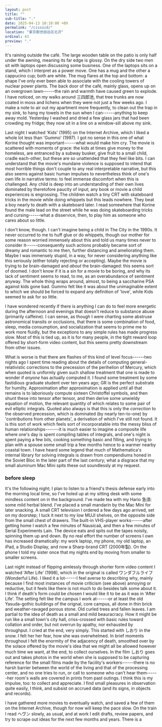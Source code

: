 ```yaml
---
layout: post
title: ""
sub-title: "."
date: 2025-04-13 10:10:00 +09
permalink: "/cissoid/"
location: "東京都世田谷区北沢"
ordinal: 43
preview: "."
---
```


It's raining outside the café. The large wooden table on the patio is only half under the awning, meaning its far edge is glossy. On the dry side two men sit with laptops open discussing some business. One of the laptops sits on a stand, which I interpret as a power move. One has a mug and the other a cappucino cup; both are white. The mug flares at the top and bottom: a shape I've only ever been able to associate with the cooling towers of nuclear power plants. The back door of the café, mainly glass, opens up on an overgrown lawn------the rain and warmth have caused green to explode. I have noticed, on my walks around 三四郎池, that tree trunks are now coated in moss and lichens when they were not just a few weeks ago. I make a note to air out my apartment more frequently, to clean out the trap in my sink, to hang my towels in the sun when I can------anything to keep away mold. Yesterday I washed and dried a few glass jars that had been crowding my fridge; they now sit in a line on a window-sill above my sink.

Last night I watched 'Kids' (1995) on the Internet Archive, which I liked a whole lot less than 'Gummo' (1997). I got no sense in this one of what Korine thought was important------what would make him cry. The movie is scattered with moments of grace: the kids at times give money to the homeless, are entranced by a subway busker, give fruit to a small child, cradle each-other, but these are so unattended that they feel like bits. I can understand that the movie's mundane violence is supposed to intend that most horrible things don't couple to any real interpretable narrative, but this also seems against basic human impulses to nevertheless think of one's own life in narrative terms: to feel immense discomfort when this is challenged. Any child is deep into an understanding of their own lives dominated by theretofore paucity of input; any book or movie a child experiences is engrossing. The children watch a tiny CRT with skateboard tricks in the movie while doing whippets but this leads nowhere. They beat a boy nearly to death with a skateboard later. I read somewhere that Korine found the male lead on the street while he was doing skateboarding tricks and cursing------what a disservice, then, to play him as someone who cares about so little.

I don't know, though. I can't imagine being a child in The City in the 1990s. It never occurred to me to huff glue or do whippets, though our mother for some reason worried immensely about this and told us many times never to consider it------consequently such actions probably became sort of dreamy and romantic to me then, further distancing and ameliorating them. Maybe I was immensely stupid, in a way, for never considering anything like this seriously (either totally rejecting or accepting). Maybe the movie is trying to *be* brain-damaged and *about* the brain-damaged: this seems sort of doomed. I don't know if it is a sin for a movie to be boring, and why its lack of sentiment seems to read, to me, as an overabundance of sentiment anyway. The whole thing wraps around, almost, to being a saccharine PSA against kids gone bad. Gummo felt like it was about the unimaginable extent to which we should be forced to expand any definition of 'love', while Kids seemed to ask for so little.

I have wondered recently if there is anything I can do to feel more energetic during the afternoon and evenings that doesn't reduce to substance abuse (primarily caffeine). I can sense, as though I were charting some abstruse astronomical transits or occlusions, that there is some combination of food, sleep, media consumption, and socialization that seems to prime me to work more fluidly, but the exceptions to any simple rules has made progress slow. Most of this is tied up, as it is for many people, in the tight reward loop offered by short-form video content, but this seems pretty downstream from other issues.

What is worse is that there are flashes of this kind of level focus------two nights ago I spent time reading about the details of computing general-relativistic corrections to the precession of the perihelion of Mercury, which when quoted is uniformly given such shallow treatment that one is made to wonder if *anyone* has actually computed it. I found some treatment by some fastidious graduate student over ten years ago; GR is the perfect substrate for humilty. Approximation after approximation is applied until all that remains is to laboriously compute sixteen Christoffel symbols, and then shunt these into tensor after tensor, and then derive some unwieldy equation of motion, the relevant quantity of which relates to some pair of evil elliptic integrals. Quoted also always is that this is only the *correction* to the observed precession, which is dominated (by nearly ten-to-one) by 'contributions from other planets', a derivation of which I've still not found. It is this sort of work which feels sort of incorporatable into the messy bliss of human relationships-------it is much easier to imagine a composite life where one's day is spent compiling tables of integrals, and one's night is spent paying a few bils, cooking something basic and filling, and trying to plan with a spouse some small trip a few months hence to a warmer nearby coastal town. I have heard some legend that much of Mathematica's internal library for solving integrals is drawn from compendiums honed in the Soviet Bloc in the later part of the last century; what a disgrace that my small aluminum Mac Mini spits these out soundlessly at my request.

### before sleep

It's the following night; I plan to listen to a friend's thesis defense early into the morning local time, so I've holed up at my sitting desk with some mindless content on in the background. I've made tea with my Hario 急須: some mild herbal blend. I've placed a small mandarin by the Mac Mini for later snacking. A small CRT television I ordered a few days ago arrived, set on my doorstep; I tuck it next to my low MUJI shelves, on the opposite side from the small chest of drawers. The built-in VHS-player works------after getting home I watch a few minutes of Nausicaä, and then a few minutes of Serial Experiments Lain. The device eats and spits out the tapes noisily, spinning them up and down. By no real effort the number of screens I own has increased dramatically: my work laptop, my phone, my old laptop, an iPad, a Studio Display, and now a Sharp-brand CRT (2000年製). On the phone I told my sister once that my nights end by moving from smaller to smaller screens.

Last night instead of flipping aimlessly through shorter form video content I watched 'After Life' (1998), which in the original is called ワンダフルライフ (Wonderful Life). I liked it a lot------I feel averse to describing why, mainly because I find most instances of movie criticism (see above) annoying or reductive, but it feels like there is not much to do besides talk some about it. I think if death's form could be chosen I would like it to be as it was in 'After Life'. The setting felt like the campus I work at------or at least the old Yasuda-gothic buildings of the orignal, core campus, all done in thin brick and weather-ravaged porous stone. Old curled trees and fallen leaves. I am partial to the idea of death as a small and mild beauracracy. How it might be run like a small town's city hall, criss-crossed with basic rules toward collation and order, but not overrun by apathy, nor exhausted by throughput. I cried at the end, very simply. This started with しおり in the snow. I felt her her fear, how she was overwhelmed. In brief moments throughout I felt the enormity of the adjacency of death, smoothed over by the solace offered by the movie's idea that we might all be allowed however much time we want, at the end, to collect ourselves. In the film しおり goes out and takes photos in the world when she is supposed to be capturing reference for the small films made by the facility's workers------there is no harsh barrier between the world of the living and that of the processing center, and no one tries to run, or call to someone who can't hear them------her room's walls are covered in prints from past outings. I think this is my impulse, too: to collect and appreciate. I find small pleasures in observation quite easily, I think, and subsist on accrued data (and its signs, in objects and records). 

I have gathered more movies to eventually watch, and saved a few of them on the Internet Archive, though for now will keep the pace slow. On the train I read ヘヴン slowly, as usual, and at work I edit drafts, review papers, and try to scrape out ideas for the next few months and years. There is a 










































